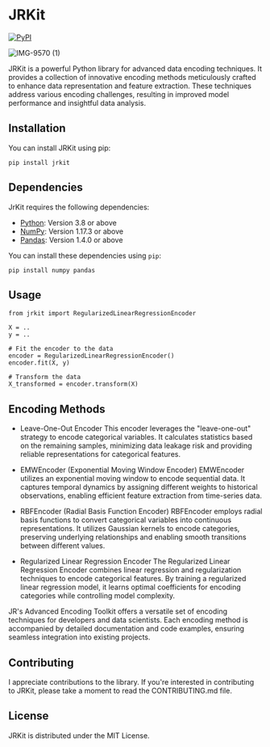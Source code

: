 # JRKit
[![PyPI](https://img.shields.io/pypi/v/JrKit)](https://pypi.org/project/JrKit/)

![IMG-9570 (1)](https://github.com/jaberjaber23/JRKit_Advanced_Encoding_Toolkit/assets/103749727/8fcbe7cf-c061-4eb7-97a9-8aaedf39b71a)

JRKit is a powerful Python library for advanced data encoding techniques. It provides a collection of innovative encoding methods meticulously crafted to enhance data representation and feature extraction. These techniques address various encoding challenges, resulting in improved model performance and insightful data analysis.

## Installation
You can install JRKit using pip:

```shell
pip install jrkit
```

## Dependencies

JrKit requires the following dependencies:

- [Python](https://pandas.pydata.org): Version 3.8 or above
- [NumPy](https://numpy.org): Version 1.17.3 or above
- [Pandas](https://pandas.pydata.org): Version 1.4.0 or above

You can install these dependencies using `pip`:

```shell
pip install numpy pandas
```

## Usage
```shell
from jrkit import RegularizedLinearRegressionEncoder

X = ..
y = ..

# Fit the encoder to the data
encoder = RegularizedLinearRegressionEncoder()
encoder.fit(X, y)

# Transform the data
X_transformed = encoder.transform(X)
```

## Encoding Methods
* Leave-One-Out Encoder
This encoder leverages the "leave-one-out" strategy to encode categorical variables. It calculates statistics based on the remaining samples, minimizing data leakage risk and providing reliable representations for categorical features.

* EMWEncoder (Exponential Moving Window Encoder)
EMWEncoder utilizes an exponential moving window to encode sequential data. It captures temporal dynamics by assigning different weights to historical observations, enabling efficient feature extraction from time-series data.

* RBFEncoder (Radial Basis Function Encoder)
RBFEncoder employs radial basis functions to convert categorical variables into continuous representations. It utilizes Gaussian kernels to encode categories, preserving underlying relationships and enabling smooth transitions between different values.

* Regularized Linear Regression Encoder
The Regularized Linear Regression Encoder combines linear regression and regularization techniques to encode categorical features. By training a regularized linear regression model, it learns optimal coefficients for encoding categories while controlling model complexity.

JR's Advanced Encoding Toolkit offers a versatile set of encoding techniques for developers and data scientists. Each encoding method is accompanied by detailed documentation and code examples, ensuring seamless integration into existing projects.


## Contributing
I appreciate contributions to the library. If you're interested in contributing to JRKit, please take a moment to read the CONTRIBUTING.md file.

## License
JRKit is distributed under the MIT License.
